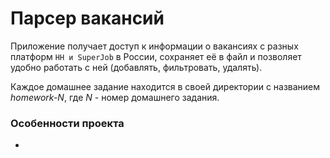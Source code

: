 # Парсер вакансий

Приложение получает доступ к информации о вакансиях с разных платформ `HH и SuperJob` в России, сохраняет её в файл и позволяет удобно
работать с ней (добавлять, фильтровать, удалять).

Каждое домашнее задание находится в своей директории с названием _homework-N_, где _N_ - номер домашнего задания.

### Особенности проекта

-